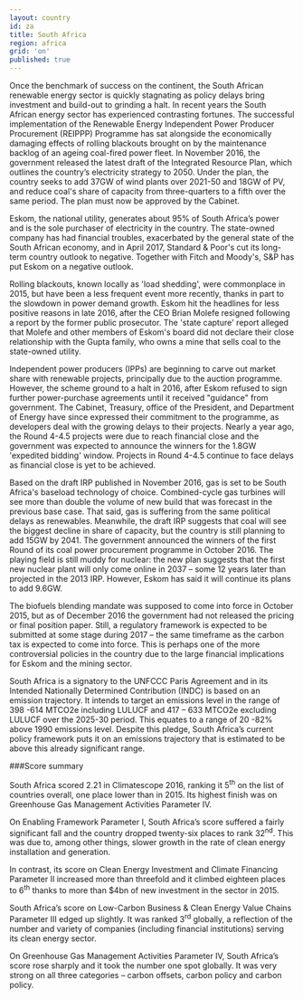 ```yaml
---
layout: country
id: za
title: South Africa
region: africa
grid: 'on'
published: true
---
```


Once the benchmark of success on the continent, the South African renewable energy sector is quickly stagnating as policy delays bring investment and build-out to grinding a halt. In recent years the South African energy sector has experienced contrasting fortunes. The successful implementation of the Renewable Energy Independent Power Producer Procurement (REIPPP) Programme has sat alongside the economically damaging effects of rolling blackouts brought on by the maintenance backlog of an ageing coal-fired power fleet. In November 2016, the government released the latest draft of the Integrated Resource Plan, which outlines the country’s electricity strategy to 2050. Under the plan, the country seeks to add 37GW of wind plants over 2021-50 and 18GW of PV, and reduce coal's share of capacity from three-quarters to a fifth over the same period. The plan must now be approved by the Cabinet.

Eskom, the national utility, generates about 95% of South Africa’s power and is the sole purchaser of electricity in the country. The state-owned company has had financial troubles, exacerbated by the general state of the South African economy, and in April 2017, Standard & Poor's cut its long-term country outlook to negative. Together with Fitch and Moody's, S&P has put Eskom on a negative outlook.

Rolling blackouts, known locally as 'load shedding', were commonplace in 2015, but have been a less frequent event more recently, thanks in part to the slowdown in power demand growth. Eskom hit the headlines for less positive reasons in late 2016, after the CEO Brian Molefe resigned following a report by the former public prosecutor. The 'state capture' report alleged that Molefe and other members of Eskom's board did not declare their close relationship with the Gupta family, who owns a mine that sells coal to the state-owned utility.

Independent power producers (IPPs) are beginning to carve out market share with renewable projects, principally due to the auction programme. However, the scheme ground to a halt in 2016, after Eskom refused to sign further power-purchase agreements until it received "guidance" from government. The Cabinet, Treasury, office of the President, and Department of Energy have since expressed their commitment to the programme, as developers deal with the growing delays to their projects. Nearly a year ago, the Round 4-4.5 projects were due to reach financial close and the government was expected to announce the winners for the 1.8GW 'expedited bidding' window. Projects in Round 4-4.5 continue to face delays as financial close is yet to be achieved.

Based on the draft IRP published in November 2016, gas is set to be South Africa's baseload technology of choice. Combined-cycle gas turbines will see more than double the volume of new build that was forecast in the previous base case. That said, gas is suffering from the same political delays as renewables. Meanwhile, the draft IRP suggests that coal will see the biggest decline in share of capacity, but the country is still planning to add 15GW by 2041. The government announced the winners of the first Round of its coal power procurement programme in October 2016. The playing field is still muddy for nuclear: the new plan suggests that the first new nuclear plant will only come online in 2037 – some 12 years later than projected in the 2013 IRP. However, Eskom has said it will continue its plans to add 9.6GW.

The biofuels blending mandate was supposed to come into force in October 2015, but as of December 2016 the government had not released the pricing or final position paper. Still, a regulatory framework is expected to be submitted at some stage during 2017 – the same timeframe as the carbon tax is expected to come into force. This is perhaps one of the more controversial policies in the country due to the large financial implications for Eskom and the mining sector.

South Africa is a signatory to the UNFCCC Paris Agreement and in its Intended Nationally Determined Contribution (INDC) is based on an emission trajectory. It intends to target an emissions level in the range of 398 -614 MTCO2e including LULUCF and 417 – 633 MTCO2e excluding LULUCF over the 2025-30 period. This equates to a range of 20 -82% above 1990 emissions level. Despite this pledge, South Africa’s current policy framework puts it on an emissions trajectory that is estimated to be above this already significant range. 

###Score summary

South Africa scored 2.21 in Climatescope 2016, ranking it 5<sup>th</sup> on the list of countries overall, one place lower than in 2015. Its highest finish was on Greenhouse Gas Management Activities Parameter IV.

On Enabling Framework Parameter I, South Africa’s score suffered a fairly significant fall and the country dropped twenty-six places to rank 32<sup>nd</sup>. This was due to, among other things, slower growth in the rate of clean energy installation and generation.

In contrast, its score on Clean Energy Investment and Climate Financing Parameter II increased more than threefold and it climbed eighteen places to 6<sup>th</sup> thanks to more than $4bn of new investment in the sector in 2015.

South Africa’s score on Low-Carbon Business & Clean Energy Value Chains Parameter III edged up slightly. It was ranked 3<sup>rd</sup> globally, a reflection of the number and variety of companies (including financial institutions) serving its clean energy sector.

On Greenhouse Gas Management Activities Parameter IV, South Africa’s score rose sharply and it took the number one spot globally. It was very strong on all three categories – carbon offsets, carbon policy and carbon policy.
